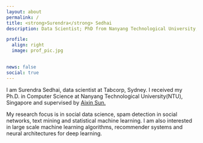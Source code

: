 ```yaml
---
layout: about
permalink: /
title: <strong>Surendra</strong> Sedhai
description: Data Scientist; PhD from Nanyang Technological University, Singapore.

profile:
  align: right
  image: prof_pic.jpg
  

news: false
social: true
---
```


I am Surendra Sedhai, data scientist at Tabcorp, Sydney. I received my Ph.D. in Computer Science at Nanyang Technological University(NTU), Singapore and supervised by <a href="https://www.ntu.edu.sg/home/axsun/">Aixin Sun.</a>

My research focus is in social data science, spam detection in social networks, text mining and statistical machine learning. I am also interested in large scale machine learning algorithms, recommender systems and neural architectures for deep learning.